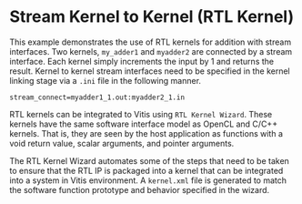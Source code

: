 Stream Kernel to Kernel (RTL Kernel)
=====================================

This example demonstrates the use of RTL kernels for addition with stream interfaces. Two kernels, `my_adder1` and `myadder2` are 
connected by a stream interface. Each kernel simply increments the input by 1 and returns the result. Kernel to kernel stream interfaces 
need to be specified in the kernel linking stage via a `.ini` file in the following manner.
```
stream_connect=myadder1_1.out:myadder2_1.in
```

RTL kernels can be integrated to Vitis using `RTL Kernel Wizard`. These kernels have the same software interface model as OpenCL and C/C++
kernels. That is, they are seen by the host application as functions with a void return value, scalar arguments, and pointer arguments.

The RTL Kernel Wizard automates some of the steps that need to be taken to ensure that the RTL IP is packaged into a kernel that can be
integrated into a system in Vitis environment. A `kernel.xml` file is generated to match the software function prototype and behavior
specified in the wizard.
